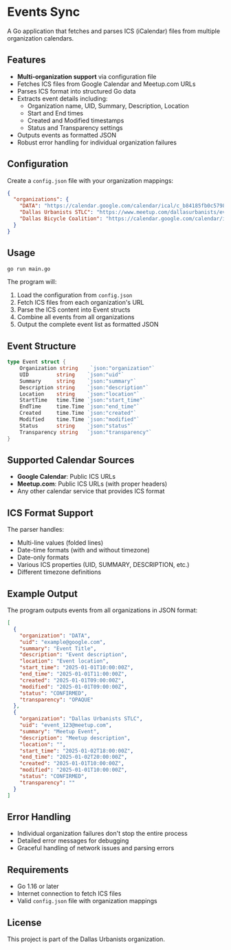 # Events Sync

A Go application that fetches and parses ICS (iCalendar) files from multiple organization calendars.

## Features

- **Multi-organization support** via configuration file
- Fetches ICS files from Google Calendar and Meetup.com URLs
- Parses ICS format into structured Go data
- Extracts event details including:
  - Organization name, UID, Summary, Description, Location
  - Start and End times
  - Created and Modified timestamps
  - Status and Transparency settings
- Outputs events as formatted JSON
- Robust error handling for individual organization failures

## Configuration

Create a `config.json` file with your organization mappings:

```json
{
  "organizations": {
    "DATA": "https://calendar.google.com/calendar/ical/c_b84185fb0c5798bfc8d926ac5013d4ed1fdbd0c3fb79a960686fbb9250037595%40group.calendar.google.com/public/basic.ics",
    "Dallas Urbanists STLC": "https://www.meetup.com/dallasurbanists/events/ical/",
    "Dallas Bicycle Coalition": "https://calendar.google.com/calendar/ical/dallasbicyclecoalition.org_abc123@group.calendar.google.com/public/basic.ics"
  }
}
```

## Usage

```bash
go run main.go
```

The program will:
1. Load the configuration from `config.json`
2. Fetch ICS files from each organization's URL
3. Parse the ICS content into Event structs
4. Combine all events from all organizations
5. Output the complete event list as formatted JSON

## Event Structure

```go
type Event struct {
    Organization string    `json:"organization"`
    UID         string    `json:"uid"`
    Summary     string    `json:"summary"`
    Description string    `json:"description"`
    Location    string    `json:"location"`
    StartTime   time.Time `json:"start_time"`
    EndTime     time.Time `json:"end_time"`
    Created     time.Time `json:"created"`
    Modified    time.Time `json:"modified"`
    Status      string    `json:"status"`
    Transparency string   `json:"transparency"`
}
```

## Supported Calendar Sources

- **Google Calendar**: Public ICS URLs
- **Meetup.com**: Public ICS URLs (with proper headers)
- Any other calendar service that provides ICS format

## ICS Format Support

The parser handles:
- Multi-line values (folded lines)
- Date-time formats (with and without timezone)
- Date-only formats
- Various ICS properties (UID, SUMMARY, DESCRIPTION, etc.)
- Different timezone definitions

## Example Output

The program outputs events from all organizations in JSON format:

```json
[
  {
    "organization": "DATA",
    "uid": "example@google.com",
    "summary": "Event Title",
    "description": "Event description",
    "location": "Event location",
    "start_time": "2025-01-01T10:00:00Z",
    "end_time": "2025-01-01T11:00:00Z",
    "created": "2025-01-01T09:00:00Z",
    "modified": "2025-01-01T09:00:00Z",
    "status": "CONFIRMED",
    "transparency": "OPAQUE"
  },
  {
    "organization": "Dallas Urbanists STLC",
    "uid": "event_123@meetup.com",
    "summary": "Meetup Event",
    "description": "Meetup description",
    "location": "",
    "start_time": "2025-01-02T18:00:00Z",
    "end_time": "2025-01-02T20:00:00Z",
    "created": "2025-01-01T10:00:00Z",
    "modified": "2025-01-01T10:00:00Z",
    "status": "CONFIRMED",
    "transparency": ""
  }
]
```

## Error Handling

- Individual organization failures don't stop the entire process
- Detailed error messages for debugging
- Graceful handling of network issues and parsing errors

## Requirements

- Go 1.16 or later
- Internet connection to fetch ICS files
- Valid `config.json` file with organization mappings

## License

This project is part of the Dallas Urbanists organization.